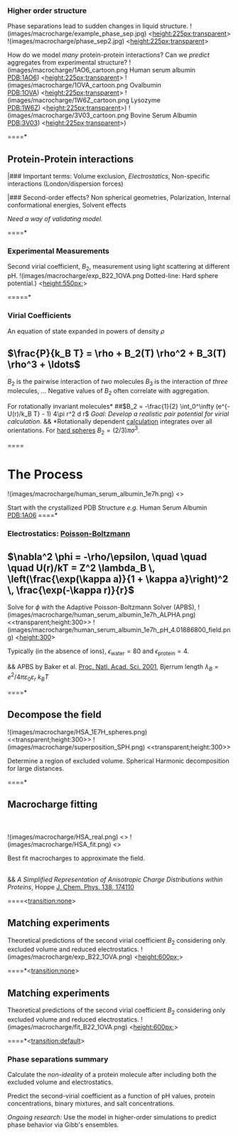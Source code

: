 ### Higher order structure
Phase separations lead to sudden changes in liquid structure.
!(images/macrocharge/example_phase_sep.jpg) <<height:225px;transparent>> 
!(images/macrocharge/phase_sep2.jpg) <<height:225px;transparent>> 

How do we model _many_ protein-protein interactions? 
Can we *predict* aggregates from experimental structure? 
!(images/macrocharge/1AO6_cartoon.png Human serum albumin<br><a href="http://www.rcsb.org/pdb/explore/explore.do?structureId=1ao6">PDB:1AO6</a>) <<height:225px;transparent>> 
!(images/macrocharge/1OVA_cartoon.png Ovalbumin<br><a href="http://www.rcsb.org/pdb/explore.do?structureId=1ova">PDB:1OVA</a>) <<height:225px;transparent>>
!(images/macrocharge/1W6Z_cartoon.png Lysozyme <br><a href="http://www.rcsb.org/pdb/explore/explore.do?structureId=1w6z">PDB:1W6Z</a>) <<height:225px;transparent>>)
!(images/macrocharge/3V03_cartoon.png Bovine Serum Albumin<br><a href="http://www.rcsb.org/pdb/explore/explore.do?structureId=3v03">PDB:3V03</a>) <<height:225px;transparent>>)

====*

## Protein-Protein interactions 

|### Important terms:
Volume exclusion, *Electrostatics*, 
Non-specific interactions (London/dispersion forces)

|### Second-order effects?
Non spherical geometries, Polarization,
Internal conformational energies, Solvent effects


_Need a way of validating model._

====*

### Experimental Measurements
Second virial coefficient, $B_{2}$, measurement 
using light scattering at different pH.
!(images/macrocharge/exp_B22_1OVA.png Dotted-line: Hard sphere potential.) <<height:550px;>>

=====*

### Virial Coefficients

An equation of state expanded in powers of density $\rho$
## $\frac{P}{k_B T} = \rho + B_2(T) \rho^2 + B_3(T) \rho^3 + \ldots$
$B_2$ is the pairwise interaction of _two_ molecules
$B_3$ is the interaction of _three_ molecules, ...
Negative values of $B_2$ often correlate with aggregation.

For rotationally invariant molecules*
##$B_2 = -\frac{1}{2} \int_0^\infty (e^{-U(r)/k_B T} - 1) 4\pi r^2 d r$
_Goal: Develop a realistic pair potential for virial calculation._
&& *Rotationally dependent [calculation](http://thoppe.github.io/Presentation_Research_Macrocharge/#/2/1) integrates over all orientations. For [hard spheres](http://thoppe.github.io/Presentation_Research_Macrocharge/#/5) $B_2 = (2/3)\pi \sigma^3$.

====

# The Process
!(images/macrocharge/human_serum_albumin_1e7h.png) <<transparent>>

Start with the crystallized PDB Structure
_e.g._ Human Serum Albumin [PDB:1A06](http://www.rcsb.org/pdb/explore/explore.do?structureId=1ao6")
====*

### Electrostatics: [Poisson-Boltzmann](http://thoppe.github.io/Presentation_Research_Macrocharge/#/6/2)
## $\nabla^2 \phi = -\rho/\epsilon, \quad \quad \quad U(r)/kT = Z^2 \lambda_B \, \left(\frac{\exp(\kappa a)}{1 + \kappa a}\right)^2 \, \frac{\exp(-\kappa r)}{r}$

Solve for $\phi$ with the Adaptive Poisson-Boltzmann Solver (APBS), 
!(images/macrocharge/human_serum_albumin_1e7h_ALPHA.png) <<transparent;height:300>>
!(images/macrocharge/human_serum_albumin_1e7h_pH_4.01886800_field.png) <<height:300>>

Typically (in the absence of ions), $\epsilon_{\text{water}} = 80$ and $\epsilon_{\text{protein}} = 4$.

&& APBS by Baker et al. [Proc. Natl. Acad. Sci. 2001](http://www.pnas.org/content/98/18/10037), Bjerrum length $\lambda_B = {e^2}/{4\pi \varepsilon_0 \varepsilon_r \  k_B T}$

====*
## Decompose the field

!(images/macrocharge/HSA_1E7H_spheres.png) <<transparent;height:300>>
!(images/macrocharge/superposition_SPH.png) <<transparent;height:300>>

Determine a region of excluded volume.
Spherical Harmonic decomposition for large distances.

====*

## Macrocharge fitting


<br>
<br>
!(images/macrocharge/HSA_real.png) <<transparent>>
!(images/macrocharge/HSA_fit.png)  <<transparent>>

Best fit macrocharges to approximate the field.
<br>
<br>

&& _A Simplified Representation of Anisotropic Charge Distributions within Proteins_, Hoppe  [J. Chem. Phys.  138, 174110](http://scitation.aip.org/content/aip/journal/jcp/138/17/10.1063/1.4803099)

====<<transition:none>>

## Matching experiments
Theoretical predictions of the second virial coefficient $B_{2}$
considering only excluded volume and reduced electrostatics.
!(images/macrocharge/exp_B22_1OVA.png) <<height:600px;>>

====*<<transition:none>>
## Matching experiments
Theoretical predictions of the second virial coefficient $B_{2}$
considering only excluded volume and reduced electrostatics.
!(images/macrocharge/fit_B22_1OVA.png) <<height:600px;>>

====*<<transition:default>>
### Phase separations summary

Calculate the _non-ideality_ of a protein molecule after including 
both the excluded volume and electrostatics.

Predict the second-virial coefficient as a function of pH values, protein concentrations, binary mixtures, and salt concentrations.

*Ongoing research:* Use the model in higher-order simulations 
to predict phase behavior via Gibb's ensembles.
